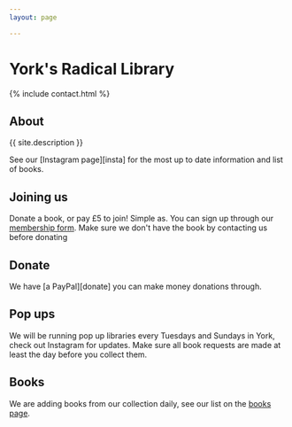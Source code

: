 ```yaml
---
layout: page

---
```

# York's Radical Library

{% include contact.html %}

## About

{{ site.description }}

See our [Instagram page][insta] for the most up to date information and list
of books.

## Joining us

Donate a book, or pay £5 to join! Simple as. You can sign up through our
[membership form](/signup). Make sure we don't have the book by contacting us
before donating

## Donate

We have [a PayPal][donate] you can make money donations through.

## Pop ups

We will be running pop up libraries every Tuesdays and Sundays in York, check
out Instagram for updates. Make sure all book requests are made at least the day
before you collect them.

## Books

We are adding books from our collection daily, see our list on the [books page](/books).
